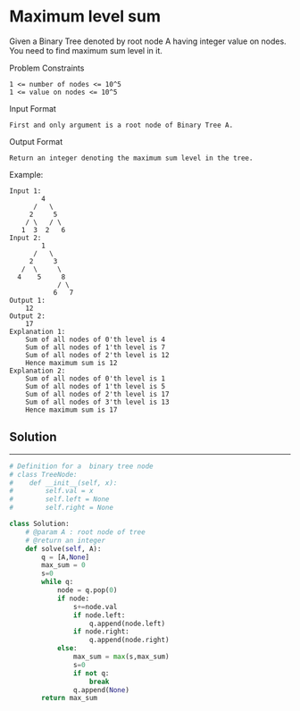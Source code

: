 <h1>Maximum level sum</h1>

<p>
Given a Binary Tree denoted by root node A having integer value on nodes. You need to find maximum sum level in it.

Problem Constraints

    1 <= number of nodes <= 10^5
    1 <= value on nodes <= 10^5
Input Format

    First and only argument is a root node of Binary Tree A.
Output Format
    
    Return an integer denoting the maximum sum level in the tree.
Example:

    Input 1:
            4
          /   \
         2     5
        / \   / \
       1  3  2   6
    Input 2:
            1
          /   \
         2     3
       /  \     \
      4    5     8
                / \
               6   7  
    Output 1:
        12
    Output 2:
        17
    Explanation 1:
        Sum of all nodes of 0'th level is 4 
        Sum of all nodes of 1'th level is 7
        Sum of all nodes of 2'th level is 12
        Hence maximum sum is 12
    Explanation 2:
        Sum of all nodes of 0'th level is 1
        Sum of all nodes of 1'th level is 5
        Sum of all nodes of 2'th level is 17
        Sum of all nodes of 3'th level is 13
        Hence maximum sum is 17
<h2>Solution</h2>

***

```python
# Definition for a  binary tree node
# class TreeNode:
#    def __init__(self, x):
#        self.val = x
#        self.left = None
#        self.right = None

class Solution:
    # @param A : root node of tree
    # @return an integer
    def solve(self, A):
        q = [A,None]
        max_sum = 0
        s=0
        while q:
            node = q.pop(0)
            if node:
                s+=node.val
                if node.left:
                    q.append(node.left)
                if node.right:
                    q.append(node.right)
            else:
                max_sum = max(s,max_sum)
                s=0
                if not q:
                    break
                q.append(None)
        return max_sum
```

